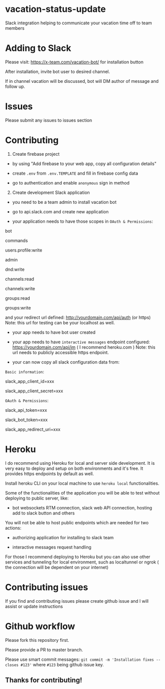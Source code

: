 # vacation-status-update
Slack integration helping to communicate your vacation time off to team members

# Adding to Slack

Please visit: https://x-team.com/vacation-bot/ for installation button

After installation, invite bot user to desired channel.

If in channel vacation will be discussed, bot will DM author of message and follow up.

# Issues

Please submit any issues to issues section

# Contributing

1. Create firebase project

- by using "Add firebase to your web app, copy all configuration details"

- create `.env` from `.env.TEMPLATE` and fill in firebase config data

- go to authentication and enable `anonymous` sign in method

2. Create development Slack application

- you need to be a team admin to install vacation bot

- go to api.slack.com and create new application

- your application needs to have those scopes in `OAuth & Permissions`:

bot

commands

users.profile:write

admin

dnd:write

channels:read

channels:write

groups:read

groups:write

and your redirect url defined: http://yourdomain.com/api/auth (or https) Note: this url for testing can be your localhost as well.

- your app needs to have bot user created

- your app needs to have `interactive messages` endpoint configured: https://yourdomain.com/api/im ( I recommend heroku.com ) Note: this url needs to publicly accessible https endpoint.

- your can now copy all slack configuration data from:

`Basic information`:

slack_app_client_id=xxx

slack_app_client_secret=xxx

`OAuth & Permissions`:

slack_api_token=xxx

slack_bot_token=xxx

slack_app_redirect_uri=xxx

# Heroku

I do recommend using Heroku for local and server side development. It is very easy to deploy and setup on both environments and it's free. It provides https endpoints by default as well.

Install heroku CLI on your local machine to use `heroku local` functionalities.

Some of the functionalities of the application you will be able to test without deploying to public server, like:

- bot websockets RTM connection, slack web API connection, hosting add to slack button and others

You will not be able to host public endpoints which are needed for two actions:

- authorizing application for installing to slack team

- interactive messages request handling

For those I recommend deploying to Heroku but you can also use other services and tunneling for local environment, such as localtunnel or ngrok ( the connection will be dependent on your internet)

# Contributing issues

If you find and contributing issues please create github issue and I will assist or update instructions

# Github workflow

Please fork this repository first.

Please provide a PR to master branch.

Please use smart commit messages: `git commit -m 'Installation fixes --closes #123'` where `#123` being github issue key.

## Thanks for contributing!
